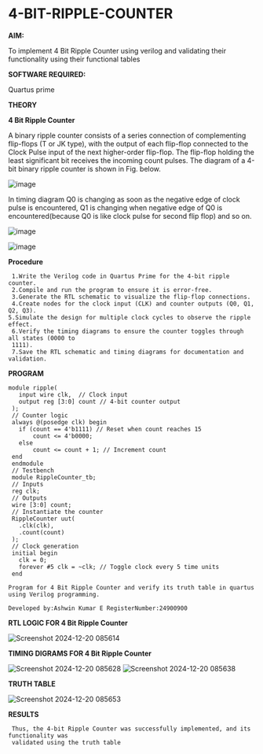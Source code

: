 # 4-BIT-RIPPLE-COUNTER

**AIM:**

To implement  4 Bit Ripple Counter using verilog and validating their functionality using their functional tables

**SOFTWARE REQUIRED:**

Quartus prime

**THEORY**

**4 Bit Ripple Counter**

A binary ripple counter consists of a series connection of complementing flip-flops (T or JK type), with the output of each flip-flop connected to the Clock Pulse input of the next higher-order flip-flop. The flip-flop holding the least significant bit receives the incoming count pulses. The diagram of a 4-bit binary ripple counter is shown in Fig. below.

![image](https://github.com/naavaneetha/4-BIT-RIPPLE-COUNTER/assets/154305477/cb4b74d4-31ab-4359-95d0-d22e67daba13)

In timing diagram Q0 is changing as soon as the negative edge of clock pulse is encountered, Q1 is changing when negative edge of Q0 is encountered(because Q0 is like clock pulse for second flip flop) and so on.

![image](https://github.com/naavaneetha/4-BIT-RIPPLE-COUNTER/assets/154305477/a573a7d6-014e-4e54-93e6-e2ac9530960b)

![image](https://github.com/naavaneetha/4-BIT-RIPPLE-COUNTER/assets/154305477/85e1958a-2fc1-49bb-9a9f-d58ccbf3663c)

**Procedure**
```
 1.Write the Verilog code in Quartus Prime for the 4-bit ripple counter.
 2.Compile and run the program to ensure it is error-free.
 3.Generate the RTL schematic to visualize the flip-flop connections.
 4.Create nodes for the clock input (CLK) and counter outputs (Q0, Q1, Q2, Q3).
5.Simulate the design for multiple clock cycles to observe the ripple effect.
 6.Verify the timing diagrams to ensure the counter toggles through all states (0000 to
 1111).
 7.Save the RTL schematic and timing diagrams for documentation and validation.
```
 

**PROGRAM**
```
module ripple(
   input wire clk,  // Clock input
   output reg [3:0] count // 4-bit counter output
 );
 // Counter logic
 always @(posedge clk) begin
   if (count == 4'b1111) // Reset when count reaches 15
       count <= 4'b0000;
   else
       count <= count + 1; // Increment count
 end
 endmodule
 // Testbench
 module RippleCounter_tb;
 // Inputs
 reg clk;
 // Outputs
 wire [3:0] count;
 // Instantiate the counter
 RippleCounter uut(
   .clk(clk),
   .count(count)
 );
 // Clock generation
 initial begin
   clk = 0;
   forever #5 clk = ~clk; // Toggle clock every 5 time units
 end

Program for 4 Bit Ripple Counter and verify its truth table in quartus using Verilog programming.

Developed by:Ashwin Kumar E RegisterNumber:24900900
```

**RTL LOGIC FOR 4 Bit Ripple Counter**

![Screenshot 2024-12-20 085614](https://github.com/user-attachments/assets/2b662c00-9c2d-4056-a94d-a7e4bc8d9f01)


**TIMING DIGRAMS FOR 4 Bit Ripple Counter**

![Screenshot 2024-12-20 085628](https://github.com/user-attachments/assets/57fdec03-78df-403a-abf2-4611006ce657)
![Screenshot 2024-12-20 085638](https://github.com/user-attachments/assets/52c4edce-aa88-4b3f-83a7-566085c4b47d)

**TRUTH TABLE**

![Screenshot 2024-12-20 085653](https://github.com/user-attachments/assets/e3f0b4d2-facb-41bd-bb1a-796ae3f18f25)




**RESULTS**
```
 Thus, the 4-bit Ripple Counter was successfully implemented, and its functionality was
 validated using the truth table
 ```
